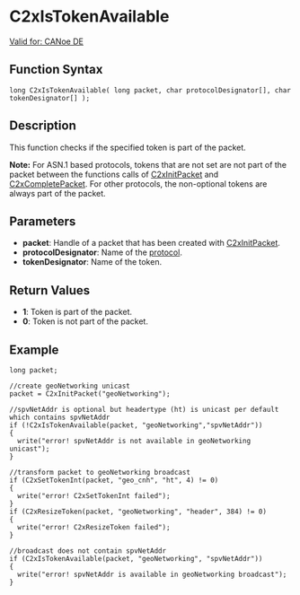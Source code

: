 # C2xIsTokenAvailable

[Valid for: CANoe DE](../../../Shared/FeatureAvailability.md)

## Function Syntax

```plaintext
long C2xIsTokenAvailable( long packet, char protocolDesignator[], char tokenDesignator[] );
```

## Description

This function checks if the specified token is part of the packet.

**Note:** For ASN.1 based protocols, tokens that are not set are not part of the packet between the functions calls of [C2xInitPacket](CAPLfunctionC2xInitPacket.md) and [C2xCompletePacket](CAPLfunctionC2xCompletePacket.md). For other protocols, the non-optional tokens are always part of the packet.

## Parameters

- **packet**: Handle of a packet that has been created with [C2xInitPacket](CAPLfunctionC2xInitPacket.md).
- **protocolDesignator**: Name of the [protocol](../../../CANoeCANalyzer/Car2x/protocols/protocoloverviewCar2x.md).
- **tokenDesignator**: Name of the token.

## Return Values

- **1**: Token is part of the packet.
- **0**: Token is not part of the packet.

## Example

```plaintext
long packet;

//create geoNetworking unicast
packet = C2xInitPacket("geoNetworking");

//spvNetAddr is optional but headertype (ht) is unicast per default which contains spvNetAddr
if (!C2xIsTokenAvailable(packet, "geoNetworking","spvNetAddr"))
{
  write("error! spvNetAddr is not available in geoNetworking unicast");
}

//transform packet to geoNetworking broadcast
if (C2xSetTokenInt(packet, "geo_cnh", "ht", 4) != 0)
{
  write("error! C2xSetTokenInt failed");
}
if (C2xResizeToken(packet, "geoNetworking", "header", 384) != 0)
{
  write("error! C2xResizeToken failed");
}

//broadcast does not contain spvNetAddr
if (C2xIsTokenAvailable(packet, "geoNetworking", "spvNetAddr"))
{
  write("error! spvNetAddr is available in geoNetworking broadcast");
}
```
